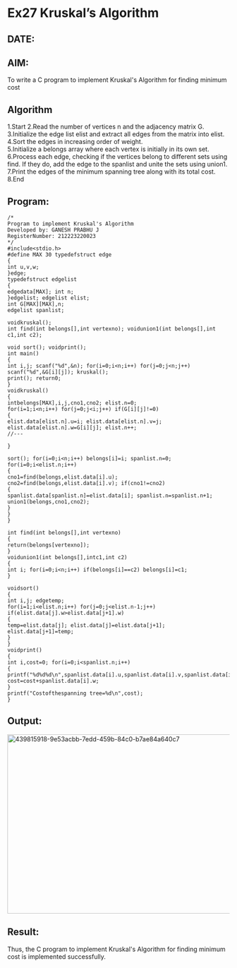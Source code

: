 # Ex27 Kruskal’s Algorithm
## DATE:
## AIM:
To write a C program to implement Kruskal's Algorithm for finding minimum cost

## Algorithm
1.Start 
2.Read the number of vertices n and the adjacency matrix G.
3.Initialize the edge list elist and extract all edges from the matrix into elist. 
4.Sort the edges in increasing order of weight.  
5.Initialize a belongs array where each vertex is initially in its own set.
6.Process each edge, checking if the vertices belong to different sets using find. If they do, add the edge to the spanlist and unite the sets using union1.
7.Print the edges of the minimum spanning tree along with its total cost.
8.End

## Program:
```
/*
Program to implement Kruskal's Algorithm
Developed by: GANESH PRABHU J
RegisterNumber: 212223220023
*/
#include<stdio.h>
#define MAX 30 typedefstruct edge
{
int u,v,w;
}edge;
typedefstruct edgelist
{
edgedata[MAX]; int n;
}edgelist; edgelist elist;
int G[MAX][MAX],n;
edgelist spanlist;

voidkruskal();
int find(int belongs[],int vertexno); voidunion1(int belongs[],int c1,int c2);
 
void sort(); voidprint();
int main()
{
int i,j; scanf("%d",&n); for(i=0;i<n;i++) for(j=0;j<n;j++) scanf("%d",&G[i][j]); kruskal();
print(); return0;
}
voidkruskal()
{
intbelongs[MAX],i,j,cno1,cno2; elist.n=0;
for(i=1;i<n;i++) for(j=0;j<i;j++) if(G[i][j]!=0)
{
elist.data[elist.n].u=i; elist.data[elist.n].v=j; elist.data[elist.n].w=G[i][j]; elist.n++;
//---

}

sort(); for(i=0;i<n;i++) belongs[i]=i; spanlist.n=0; for(i=0;i<elist.n;i++)
{
cno1=find(belongs,elist.data[i].u); cno2=find(belongs,elist.data[i].v); if(cno1!=cno2)
{
spanlist.data[spanlist.n]=elist.data[i]; spanlist.n=spanlist.n+1; union1(belongs,cno1,cno2);
}
}
}
 
int find(int belongs[],int vertexno)
{
return(belongs[vertexno]);
}
voidunion1(int belongs[],intc1,int c2)
{
int i; for(i=0;i<n;i++) if(belongs[i]==c2) belongs[i]=c1;
}

voidsort()
{
int i,j; edgetemp;
for(i=1;i<elist.n;i++) for(j=0;j<elist.n-1;j++) if(elist.data[j].w>elist.data[j+1].w)
{
temp=elist.data[j]; elist.data[j]=elist.data[j+1]; elist.data[j+1]=temp;
}
}
voidprint()
{
int i,cost=0; for(i=0;i<spanlist.n;i++)
{
printf("%d%d%d\n",spanlist.data[i].u,spanlist.data[i].v,spanlist.data[i].w); cost=cost+spanlist.data[i].w;
}
printf("Costofthespanning tree=%d\n",cost);
}

```

## Output:

<img width="516" height="406" alt="439815918-9e53acbb-7edd-459b-84c0-b7ae84a640c7" src="https://github.com/user-attachments/assets/f55d2648-867c-4f02-8ca1-a6ef0cb92d53" />


## Result:
Thus, the C program to implement Kruskal's Algorithm for finding minimum cost is implemented successfully.
